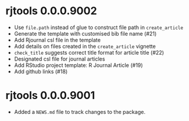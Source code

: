 # rjtools 0.0.0.9002

* Use `file.path` instead of glue to construct file path in `create_article` 
* Generate the template with customised bib file name (#21)
* Add Rjournal csl file in the template
* Add details on files created in the `create_article` vignette 
* `check_title` suggests correct title format for article title (#22)
* Designated csl file for journal articles
* Add RStudio project template: R Journal Article (#19)
* Add github links (#18)

# rjtools 0.0.0.9001

* Added a `NEWS.md` file to track changes to the package.
